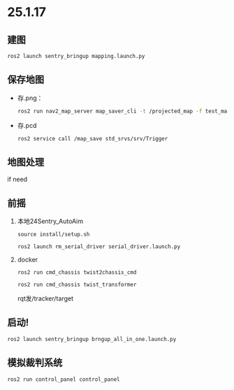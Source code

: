 # 25.1.17
## 建图
```bash
ros2 launch sentry_bringup mapping.launch.py
```
## 保存地图
- 存.png：
    ```bash
    ros2 run nav2_map_server map_saver_cli -t /projected_map -f test_map --fmt png
    ```
 - 存.pcd
    ```bash
    ros2 service call /map_save std_srvs/srv/Trigger
    ```
## 地图处理
if need

## 前摇
1. 本地24Sentry_AutoAim
    ``` shell
    source install/setup.sh 
    ```
    ``` shell
    ros2 launch rm_serial_driver serial_driver.launch.py
    ```
2. docker
    ``` shell
    ros2 run cmd_chassis twist2chassis_cmd
    ```
    ``` shell
    ros2 run cmd_chassis twist_transformer
    ```
    rqt发/tracker/target

## 启动!
```bash
ros2 launch sentry_bringup brngup_all_in_one.launch.py
```

## 模拟裁判系统
```shell
ros2 run control_panel control_panel
```